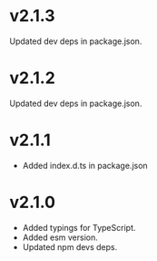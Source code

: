 # v2.1.3
Updated dev deps in package.json.

# v2.1.2
Updated dev deps in package.json.

# v2.1.1
- Added index.d.ts in package.json

# v2.1.0
- Added typings for TypeScript.
- Added esm version.
- Updated npm devs deps.